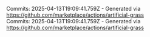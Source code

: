 Commits: 2025-04-13T19:09:41.759Z - Generated via https://github.com/marketplace/actions/artificial-grass
<br>
Commits: 2025-04-13T19:09:41.759Z - Generated via https://github.com/marketplace/actions/artificial-grass
<br>
